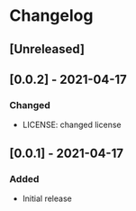 # Changelog
<!-- https://keepachangelog.com/en/1.0.0/

Types of Changes:
### Added - for new features.
### Changed - for changes in existing functionality.
### Deprecated - for soon-to-be removed features.
### Removed - for now removed features.
### Fixed - for any bug fixes.
### Security - in case of vulnerabilities.

Example Format Below:

## [0.0.7] - 2015-02-16
### Added
- Link, and make it obvious that date format is ISO 8601.

### Changed
- Clarified the section on "Is there a standard change log format?".

### Fixed
- Fix Markdown links to tag comparison URL with footnote-style links.
-->
## [Unreleased]

## [0.0.2] - 2021-04-17
### Changed
- LICENSE: changed license

## [0.0.1] - 2021-04-17

### Added
- Initial release
